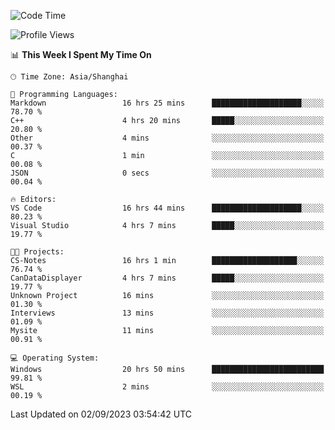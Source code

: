 <!--START_SECTION:waka-->
![Code Time](http://img.shields.io/badge/Code%20Time-1%2C211%20hrs%2053%20mins-blue)

![Profile Views](http://img.shields.io/badge/Profile%20Views-0-blue)

📊 **This Week I Spent My Time On** 

```text
🕑︎ Time Zone: Asia/Shanghai

💬 Programming Languages: 
Markdown                 16 hrs 25 mins      ████████████████████░░░░░   78.70 % 
C++                      4 hrs 20 mins       █████░░░░░░░░░░░░░░░░░░░░   20.80 % 
Other                    4 mins              ░░░░░░░░░░░░░░░░░░░░░░░░░   00.37 % 
C                        1 min               ░░░░░░░░░░░░░░░░░░░░░░░░░   00.08 % 
JSON                     0 secs              ░░░░░░░░░░░░░░░░░░░░░░░░░   00.04 % 

🔥 Editors: 
VS Code                  16 hrs 44 mins      ████████████████████░░░░░   80.23 % 
Visual Studio            4 hrs 7 mins        █████░░░░░░░░░░░░░░░░░░░░   19.77 % 

🐱‍💻 Projects: 
CS-Notes                 16 hrs 1 min        ███████████████████░░░░░░   76.74 % 
CanDataDisplayer         4 hrs 7 mins        █████░░░░░░░░░░░░░░░░░░░░   19.77 % 
Unknown Project          16 mins             ░░░░░░░░░░░░░░░░░░░░░░░░░   01.30 % 
Interviews               13 mins             ░░░░░░░░░░░░░░░░░░░░░░░░░   01.09 % 
Mysite                   11 mins             ░░░░░░░░░░░░░░░░░░░░░░░░░   00.91 % 

💻 Operating System: 
Windows                  20 hrs 50 mins      █████████████████████████   99.81 % 
WSL                      2 mins              ░░░░░░░░░░░░░░░░░░░░░░░░░   00.19 % 
```


 Last Updated on 02/09/2023 03:54:42 UTC
<!--END_SECTION:waka-->